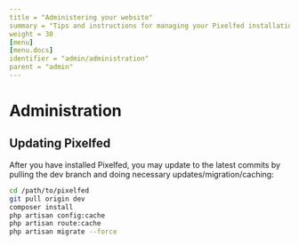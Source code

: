 ```yaml
---
title = "Administering your website"
summary = "Tips and instructions for managing your Pixelfed installation"
weight = 30
[menu]
[menu.docs]
identifier = "admin/administration"
parent = "admin"
---
```


# Administration 

## Updating Pixelfed

After you have installed Pixelfed, you may update to the latest commits by pulling the dev branch and doing necessary updates/migration/caching:

```bash
cd /path/to/pixelfed
git pull origin dev
composer install
php artisan config:cache
php artisan route:cache
php artisan migrate --force
```